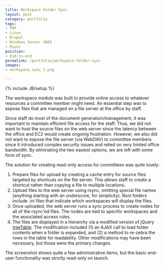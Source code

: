 ```yaml
---
title: Workspace Folder Sync
layout: post
category: portfolio
tags:
- PHP
- Linux
- Drupal
- Windows Server 2003
- Rsync
position:
- End-to-end
permalink: /portfolio/workspace-folder-sync
images:
- workspace_sync_1.png

---
```

{% include JB/setup %}
<div id="node-104" class="node node-portfolio node-promoted">
  <div class="content clearfix">
    <div class="field field-name-body field-type-text-with-summary field-label-hidden"><div class="field-items"><div class="field-item even"><p>The workspace module was built to provide online access to whatever resources a committee member might need. An essential step was to expose files that are managed on a file server at the office by staff.</p>
<p>Since staff do most of the document generation/management, it was important to maintain efficient file access for the staff. Thus, we did not want to host the source files on the web server since the latency between the office and EC2 would create ongoing frustration. However, we also did not want to expose the file server (via WebDAV) to committee members since it introduced complex security issues and relied on very limited office bandwidth. By eliminating the two easiest options, we are left with some form of sync.</p>
<p>The solution for creating read-only access for committees was quite lovely:</p>
<ol><li>
		Prepare files for upload by creating a cache entry for source files targeted by shortcuts on the file server. This allows staff to create a shortcut rather than copying a file to multiple locations.</li>
	<li>
		Upload files to the web server using rsync, omitting special file names (anything starting with an underscore, for simplicity). Root folders include .ini files that indicate which workspaces will display the files.</li>
	<li>
		Once uploaded, the web server runs a sync process to create nodes for all of the rsync'ed files. The nodes are tied to specific workspaces and the associated access rules.</li>
	<li>
		The files are displayed in a hierarchy via a modified version of jQuery <a href="http://ludo.cubicphuse.nl/jquery-plugins/treeTable/doc/">treeTable</a>. The modification included (1) an AJAX call to load folder contents when a folder is expanded, and (2) a method to re-zebra the rows in the table for readability. Other modifications may have been necessary, but those were the primary changes.</li>
</ol><p>The screenshot shows quite a few administrative items, but the basic end-user functionality was strictly read-only on launch.</p>
</div></div></div>  </div>
</div>
